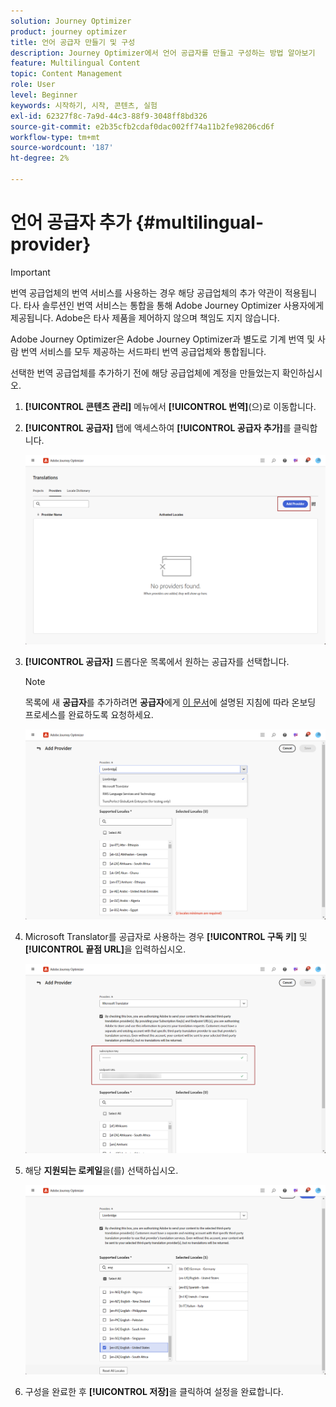 ```yaml
---
solution: Journey Optimizer
product: journey optimizer
title: 언어 공급자 만들기 및 구성
description: Journey Optimizer에서 언어 공급자를 만들고 구성하는 방법 알아보기
feature: Multilingual Content
topic: Content Management
role: User
level: Beginner
keywords: 시작하기, 시작, 콘텐츠, 실험
exl-id: 62327f8c-7a9d-44c3-88f9-3048ff8bd326
source-git-commit: e2b35cfb2cdaf0dac002ff74a11b2fe98206cd6f
workflow-type: tm+mt
source-wordcount: '187'
ht-degree: 2%

---
```


# 언어 공급자 추가 {#multilingual-provider}

>[!IMPORTANT]
>
> 번역 공급업체의 번역 서비스를 사용하는 경우 해당 공급업체의 추가 약관이 적용됩니다. 타사 솔루션인 번역 서비스는 통합을 통해 Adobe Journey Optimizer 사용자에게 제공됩니다. Adobe은 타사 제품을 제어하지 않으며 책임도 지지 않습니다.

Adobe Journey Optimizer은 Adobe Journey Optimizer과 별도로 기계 번역 및 사람 번역 서비스를 모두 제공하는 서드파티 번역 공급업체와 통합됩니다.

선택한 번역 공급업체를 추가하기 전에 해당 공급업체에 계정을 만들었는지 확인하십시오.

1. **[!UICONTROL 콘텐츠 관리]** 메뉴에서 **[!UICONTROL 번역]**(으)로 이동합니다.

1. **[!UICONTROL 공급자]** 탭에 액세스하여 **[!UICONTROL 공급자 추가]**&#x200B;를 클릭합니다.

   ![](assets/provider_1.png)

1. **[!UICONTROL 공급자]** 드롭다운 목록에서 원하는 공급자를 선택합니다.

   >[!NOTE]
   >
   >목록에 새 **공급자**&#x200B;를 추가하려면 **공급자**&#x200B;에게 [이 문서](https://developer.adobe.com/gcs/partner/)에 설명된 지침에 따라 온보딩 프로세스를 완료하도록 요청하세요.

   ![](assets/provider_2.png)

1. Microsoft Translator를 공급자로 사용하는 경우 **[!UICONTROL 구독 키]** 및 **[!UICONTROL 끝점 URL]**&#x200B;을 입력하십시오.

   ![](assets/provider_3.png)

1. 해당 **지원되는 로케일**&#x200B;을(를) 선택하십시오.

   ![](assets/provider_4.png)

1. 구성을 완료한 후 **[!UICONTROL 저장]**&#x200B;을 클릭하여 설정을 완료합니다.
